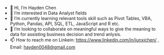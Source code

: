 - 👋 Hi, I’m Hayden Chen
- 👀 I’m interested in Data Analyst fields
- 🌱 I’m currently learning relevant tools skill such as Pivot Tables, VBA, Python, Pandas, API, SQL, ETL, JavaScript and R etc.
- 💞️ I’m looking to collaborate on meaningful ways to give the meaning to data for assisting business decision and trend anlysis.
- 📫 How to reach me on Linkein: https://www.linkedin.com/in/junxichen/ , Email: hayden0048@gmail.com

<!---
hayden0098/hayden0098 is a ✨ special ✨ repository because its `README.md` (this file) appears on your GitHub profile.
You can click the Preview link to take a look at your changes.
--->
